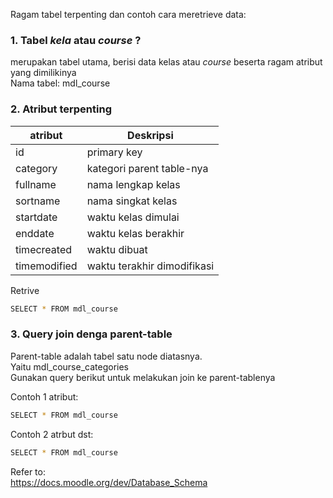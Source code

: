 Ragam tabel terpenting dan contoh cara meretrieve data:  
  
  
### 1. Tabel _kela_ atau _course_ ?  
merupakan tabel utama, berisi data kelas atau _course_ beserta ragam atribut yang dimilikinya\
Nama tabel: mdl_course

### 2. Atribut terpenting  
| atribut            | Deskripsi                   |
| ------------------ | ----------------------------|
| id                 | primary key                 |
| category           | kategori parent table-nya   | 
| fullname           | nama lengkap kelas          | 
| sortname           | nama singkat kelas          | 
| startdate          | waktu kelas dimulai         | 
| enddate            | waktu kelas berakhir        | 
| timecreated        | waktu dibuat                |
| timemodified       | waktu terakhir dimodifikasi |  
  
  
Retrive
```bash
SELECT * FROM mdl_course
```  
  
  
### 3. Query join denga parent-table  
Parent-table adalah tabel satu node diatasnya.  
Yaitu mdl_course_categories\
Gunakan query berikut untuk melakukan join ke parent-tablenya 

  
Contoh 1 atribut:
```bash
SELECT * FROM mdl_course
```  
  
Contoh 2 atrbut dst:  
```bash
SELECT * FROM mdl_course
```   
  

Refer to:  
https://docs.moodle.org/dev/Database_Schema